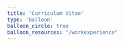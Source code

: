 ```yaml
---
title: 'Curriculum Vitae'
type: 'balloon'
balloon_circle: true
balloon_resources: "/workexperience"
---
```





    

    




